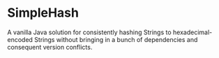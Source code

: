 # SimpleHash
A vanilla Java solution for consistently hashing Strings to hexadecimal-encoded Strings without bringing in a bunch of dependencies and consequent version conflicts.

